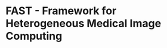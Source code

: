 FAST - Framework for Heterogeneous Medical Image Computing
==========================================================
